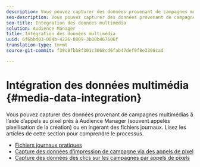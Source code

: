 ```yaml
---
description: Vous pouvez capturer des données provenant de campagnes multimédias à l’aide d’appels au pixel près à Audience Manager (souvent appelés pixellisation de la création) ou en ingérant des fichiers journaux.
seo-description: Vous pouvez capturer des données provenant de campagnes multimédias à l’aide d’appels au pixel près à Audience Manager (souvent appelés pixellisation de la création) ou en ingérant des fichiers journaux.
seo-title: Intégration des données multimédia
solution: Audience Manager
title: Intégration des données multimédia
uuid: 6f6bbd03-084b-4226-8809-3b00b467606f
translation-type: tm+mt
source-git-commit: f39c8fbb8f301c3068cd6fab47def9f8e3308cad

---
```



# Intégration des données multimédia {#media-data-integration}

Vous pouvez capturer des données provenant de campagnes multimédias à l’aide d’appels au pixel près à Audience Manager (souvent appelés pixellisation de la création) ou en ingérant des fichiers journaux. Lisez les articles de cette section pour comprendre le processus.

<!-- c_camp_data_int.xml -->

* [Fichiers journaux pratiques](/help/using/integration/media-data-integration/actionable-log-files.md)
* [Capture des données d’impression de campagne via des appels de pixel](/help/using/integration/media-data-integration/impression-data-pixels.md)
* [Capture des données des clics sur les campagnes par appels de pixels](/help/using/integration/media-data-integration/click-data-pixels.md)